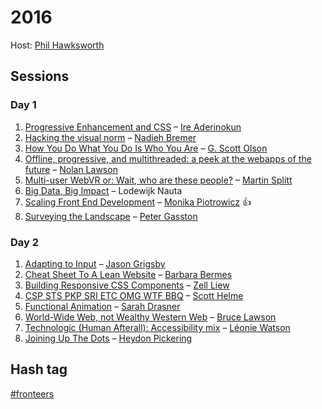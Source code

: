 # 2016

Host: [Phil Hawksworth](https://twitter.com/philhawksworth)

## Sessions

### Day 1

1. [Progressive Enhancement and CSS](2016-10-06%20-%20Day%201/1%20-%20Progressive%20Enhancement%20and%20CSS.md) – [Ire Aderinokun](https://twitter.com/ireaderinokun)
2. [Hacking the visual norm](2016-10-06%20-%20Day%201/2%20-%20Hacking%20the%20visual%20norm.md) – [Nadieh Bremer](https://twitter.com/NadiehBremer)
3. [How You Do What You Do Is Who You Are](2016-10-06%20-%20Day%201/3%20-%20How%20you%20do%20what%20you%20do%20is%20who%20you%20are.md) – [G. Scott Olson](https://twitter.com/gscottolson)
4. [Offline, progressive, and multithreaded: a peek at the webapps of the future](2016-10-06%20-%20Day%201/4%20-%20Offline,%20Progressive%20and%20Multithreaded.md) – [Nolan Lawson](https://twitter.com/nolanlawson)
5. [Multi-user WebVR or: Wait, who are these people?](2016-10-06%20-%20Day%201/5%20-%20Multi-user%20WebVR.md) – [Martin Splitt](https://twitter.com/g33konaut)
6. [Big Data, Big Impact](2016-10-06%20-%20Day%201/6%20-%20Big%20Data,%20Big%20Impact.md) – Lodewijk Nauta
7. [Scaling Front End Development](2016-10-06%20-%20Day%201/7%20-%20Scaling%20Frontend%20Development.md) – [Monika Piotrowicz](https://twitter.com/monsika) :thumbsup:
8. [Surveying the Landscape](2016-10-06%20-%20Day%201/8%20-%20Surveying%20the%20landscape.md) – [Peter Gasston](https://twitter.com/stopsatgreen)

### Day 2

1. [Adapting to Input](2016-10-07%20-%20Day%202/1%20-%20Adapting%20to%20Input.md) – [Jason Grigsby](https://twitter.com/grigs)
2. [Cheat Sheet To A Lean Website](2016-10-07%20-%20Day%202/2%20-%20Cheat%20Sheet%20to%20a%20Lean%20Website.md) – [Barbara Bermes](https://twitter.com/bbinto)
3. [Building Responsive CSS Components](2016-10-07%20-%20Day%202/3%20-%20Building%20Responsive%20CSS%20Components.md) – [Zell Liew](https://twitter.com/zellwk)
4. [CSP STS PKP SRI ETC OMG WTF BBQ](2016-10-07%20-%20Day%202/4%20-%20CSP%20STS%20PKP%20SRI%20ETC%20OMG%20WTF%20BBQ.md) – [Scott Helme](https://twitter.com/Scott_Helme)
5. [Functional Animation](2016-10-07%20-%20Day%202/5%20-%20Functional%20Animation.md) – [Sarah Drasner](https://twitter.com/sarah_edo)
6. [World-Wide Web, not Wealthy Western Web](2016-10-07%20-%20Day%202/6%20-%20World-Wide%20Web,%20not%20Wealthy%20Western%20Web.md) – [Bruce Lawson](https://twitter.com/brucel)
7. [Technologic (Human Afterall): Accessibility mix](2016-10-07%20-%20Day%202/7%20-%20Technologic%20%28Human%20Afterall%29%20-%20Accessibility%20Mix.md) – [Léonie Watson](https://twitter.com/leoniewatson)
8. [Joining Up The Dots](2016-10-07%20-%20Day%202/8%20-%20Joining%20Up%20the%20Dots.md) – [Heydon Pickering](https://twitter.com/heydonworks)

## Hash tag

[#fronteers](https://twitter.com/search?q=%23fronteers)
